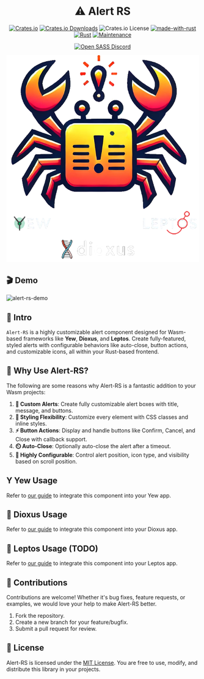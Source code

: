 <div align="center">

# ⚠️ Alert RS

[![Crates.io](https://img.shields.io/crates/v/alert-rs)](https://crates.io/crates/alert-rs)
[![Crates.io Downloads](https://img.shields.io/crates/d/alert-rs)](https://crates.io/crates/alert-rs)
![Crates.io License](https://img.shields.io/crates/l/alert-rs)
[![made-with-rust](https://img.shields.io/badge/Made%20with-Rust-1f425f.svg?logo=rust&logoColor=white)](https://www.rust-lang.org/)
[![Rust](https://img.shields.io/badge/Rust-1.79%2B-blue.svg)](https://www.rust-lang.org)
[![Maintenance](https://img.shields.io/badge/Maintained%3F-yes-green.svg)](https://github.com/wiseaidev)

[![Open SASS Discord](https://dcbadge.limes.pink/api/server/b5JbvHW5nv)](https://discord.gg/b5JbvHW5nv)

![logo](./assets/logo.png)

</div>

## 🎬 Demo

![alert-rs-demo](./assets/demo.gif)

## 📜 Intro

`Alert-RS` is a highly customizable alert component designed for Wasm-based frameworks like **Yew**, **Dioxus**, and **Leptos**. Create fully-featured, styled alerts with configurable behaviors like auto-close, button actions, and customizable icons, all within your Rust-based frontend.

## 🤔 Why Use Alert-RS?

The following are some reasons why Alert-RS is a fantastic addition to your Wasm projects:

1. **🚨 Custom Alerts**: Create fully customizable alert boxes with title, message, and buttons.
1. **🎨 Styling Flexibility**: Customize every element with CSS classes and inline styles.
1. **⚡ Button Actions**: Display and handle buttons like Confirm, Cancel, and Close with callback support.
1. **⏲️ Auto-Close**: Optionally auto-close the alert after a timeout.
1. **🔧 Highly Configurable**: Control alert position, icon type, and visibility based on scroll position.

## Y Yew Usage

Refer to [our guide](YEW.md) to integrate this component into your Yew app.

## 🧬 Dioxus Usage

Refer to [our guide](DIOXUS.md) to integrate this component into your Dioxus app.

## 🌱 Leptos Usage (TODO)

Refer to [our guide](LEPTOS.md) to integrate this component into your Leptos app.

## 🤝 Contributions

Contributions are welcome! Whether it's bug fixes, feature requests, or examples, we would love your help to make Alert-RS better.

1. Fork the repository.
1. Create a new branch for your feature/bugfix.
1. Submit a pull request for review.

## 📜 License

Alert-RS is licensed under the [MIT License](LICENSE). You are free to use, modify, and distribute this library in your projects.
